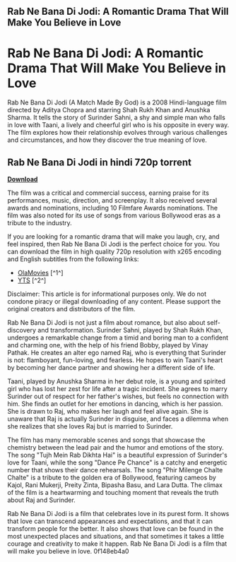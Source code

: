 ## Rab Ne Bana Di Jodi: A Romantic Drama That Will Make You Believe in Love

  
# Rab Ne Bana Di Jodi: A Romantic Drama That Will Make You Believe in Love
 
Rab Ne Bana Di Jodi (A Match Made By God) is a 2008 Hindi-language film directed by Aditya Chopra and starring Shah Rukh Khan and Anushka Sharma. It tells the story of Surinder Sahni, a shy and simple man who falls in love with Taani, a lively and cheerful girl who is his opposite in every way. The film explores how their relationship evolves through various challenges and circumstances, and how they discover the true meaning of love.
 
## Rab Ne Bana Di Jodi in hindi 720p torrent


[**Download**](https://www.google.com/url?q=https%3A%2F%2Ftlniurl.com%2F2tKGvH&sa=D&sntz=1&usg=AOvVaw2ScJC785JY_PlZQCauaYdC)

 
The film was a critical and commercial success, earning praise for its performances, music, direction, and screenplay. It also received several awards and nominations, including 10 Filmfare Awards nominations. The film was also noted for its use of songs from various Bollywood eras as a tribute to the industry.
 
If you are looking for a romantic drama that will make you laugh, cry, and feel inspired, then Rab Ne Bana Di Jodi is the perfect choice for you. You can download the film in high quality 720p resolution with x265 encoding and English subtitles from the following links:
 
- [OlaMovies](https://olamovies.cloud/rab-ne-bana-di-jodi-2008-hindi-bluray/) [^1^]
- [YTS](https://yts.mx/movies/rab-ne-bana-di-jodi-2008) [^2^]

Disclaimer: This article is for informational purposes only. We do not condone piracy or illegal downloading of any content. Please support the original creators and distributors of the film.
  
Rab Ne Bana Di Jodi is not just a film about romance, but also about self-discovery and transformation. Surinder Sahni, played by Shah Rukh Khan, undergoes a remarkable change from a timid and boring man to a confident and charming one, with the help of his friend Bobby, played by Vinay Pathak. He creates an alter ego named Raj, who is everything that Surinder is not: flamboyant, fun-loving, and fearless. He hopes to win Taani's heart by becoming her dance partner and showing her a different side of life.
 
Taani, played by Anushka Sharma in her debut role, is a young and spirited girl who has lost her zest for life after a tragic incident. She agrees to marry Surinder out of respect for her father's wishes, but feels no connection with him. She finds an outlet for her emotions in dancing, which is her passion. She is drawn to Raj, who makes her laugh and feel alive again. She is unaware that Raj is actually Surinder in disguise, and faces a dilemma when she realizes that she loves Raj but is married to Surinder.
 
The film has many memorable scenes and songs that showcase the chemistry between the lead pair and the humor and emotions of the story. The song \"Tujh Mein Rab Dikhta Hai\" is a beautiful expression of Surinder's love for Taani, while the song \"Dance Pe Chance\" is a catchy and energetic number that shows their dance rehearsals. The song \"Phir Milenge Chalte Chalte\" is a tribute to the golden era of Bollywood, featuring cameos by Kajol, Rani Mukerji, Preity Zinta, Bipasha Basu, and Lara Dutta. The climax of the film is a heartwarming and touching moment that reveals the truth about Raj and Surinder.
 
Rab Ne Bana Di Jodi is a film that celebrates love in its purest form. It shows that love can transcend appearances and expectations, and that it can transform people for the better. It also shows that love can be found in the most unexpected places and situations, and that sometimes it takes a little courage and creativity to make it happen. Rab Ne Bana Di Jodi is a film that will make you believe in love.
 0f148eb4a0
